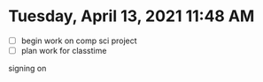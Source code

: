 # Tuesday, April 13, 2021 11:48 AM
- [ ] begin work on comp sci project
- [ ] plan work for classtime

signing on